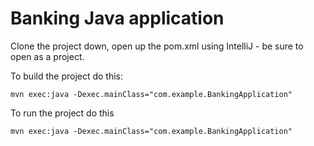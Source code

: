# Banking Java application

Clone the project down, open up the pom.xml using IntelliJ - be sure to open as a project.


To build the project do this:

```
mvn exec:java -Dexec.mainClass="com.example.BankingApplication"
```


To run the project do this

```
mvn exec:java -Dexec.mainClass="com.example.BankingApplication"
```
